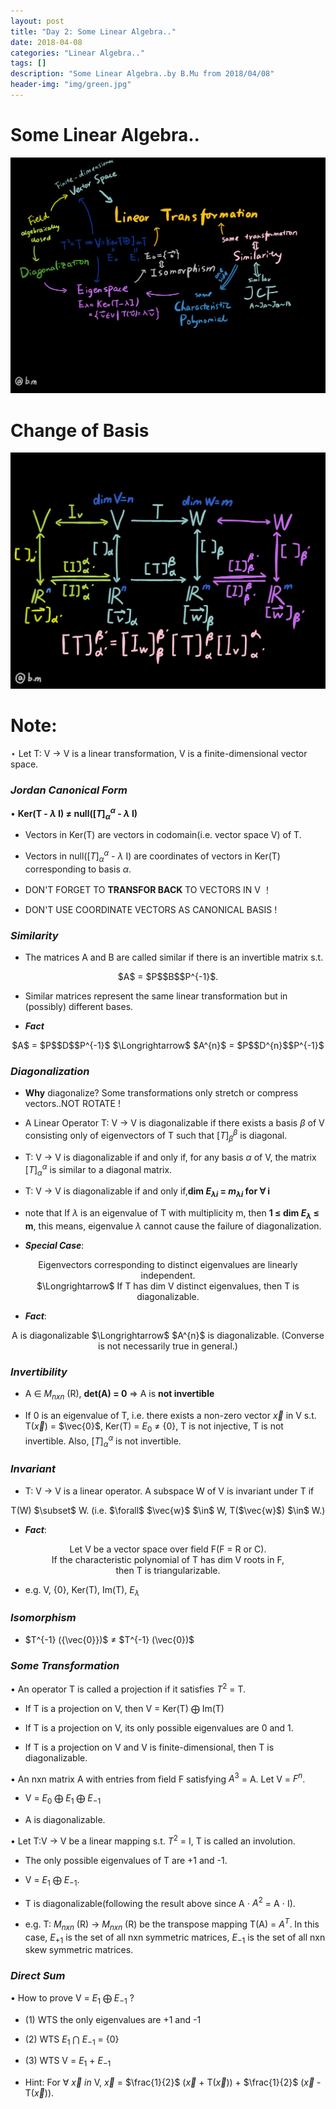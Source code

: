 ```yaml
---
layout: post
title: "Day 2: Some Linear Algebra.."
date: 2018-04-08
categories: "Linear Algebra.."
tags: []
description: "Some Linear Algebra..by B.Mu from 2018/04/08"
header-img: "img/green.jpg"
---
```

# Some Linear Algebra..

![avatar](/img/la1.jpg)

# Change of Basis

![avatar](/img/la2.png)

# Note:

$\star$ Let T: V $\rightarrow$ V is a linear transformation, 
V is a finite-dimensional vector space.

### *Jordan Canonical Form*

$\bullet$ **Ker(T - $\lambda$ I) $\neq$ null($[T]_{\alpha}^{\alpha}$ - $\lambda$ I)**

- Vectors in Ker(T) are vectors in codomain(i.e. vector space V) of T.

- Vectors in null($[T]^{\alpha}_{\alpha}$ - $\lambda$ I) are coordinates 
of vectors in Ker(T) corresponding to basis $\alpha$.

- DON'T FORGET TO **TRANSFOR BACK** TO VECTORS IN V ！

- DON'T USE COORDINATE VECTORS AS CANONICAL BASIS !

### *Similarity*

- The matrices A and B are called similar if there is an invertible 
matrix s.t. 
<center>
	$A$ = $P$$B$$P^{-1}$.
</center>

- Similar matrices  represent the same linear transformation but in 
(possibly) different bases.

- ***Fact***
<center>
	$A$ = $P$$D$$P^{-1}$ $\Longrightarrow$ $A^{n}$ = $P$$D^{n}$$P^{-1}$
</center>

### *Diagonalization*

- **Why** diagonalize? Some transformations only stretch or compress vectors..NOT 
ROTATE !

- A Linear Operator T: V $\rightarrow$ V is diagonalizable if there exists 
a basis $\beta$ of V consisting only of eigenvectors of T such that 
$[T]_{\beta}^{\beta}$ is diagonal. 

- T: V $\rightarrow$ V is diagonalizable if and only if, for any basis 
$\alpha$ of V, the matrix $[T]_{\alpha}^{\alpha}$ is similar to a diagonal 
matrix.

- T: V $\rightarrow$ V is diagonalizable if and only if,**dim $E_{\lambda i}$ 
= $m_{\lambda i}$ for $\forall$ i**

- note that If $\lambda$ is an eigenvalue of T with multiplicity m, 
	then **1 $\leq$ dim $E_{\lambda}$ $\leq$ m**, this means, eigenvalue 
	$\lambda$ cannot cause the failure of diagonalization.

- ***Special Case***: 

<center>
	Eigenvectors corresponding to distinct eigenvalues are linearly independent.
</center>

<center>
	$\Longrightarrow$ If T has dim V distinct eigenvalues, then T is 
	diagonalizable.
</center>

- ***Fact***: 
<center>
	A is diagonalizable $\Longrightarrow$ $A^{n}$ is diagonalizable.
	(Converse is not necessarily true in general.)
</center>


### *Invertibility*

- A $\in$ $M_{nxn}$ (R), **det(A) = 0** $\Longrightarrow$ A is **not invertible**

- If 0 is an eigenvalue of T, i.e. there exists a non-zero vector $\vec{x}$ in V 
s.t. T($\vec{x}$) = $\vec{0}$, Ker(T) = $E_{0}$ $\neq$ {0}, T is not injective, 
T is not invertible. Also, $[T]_{\alpha}^{\alpha}$ is not invertible.

### *Invariant*

- T: V $\rightarrow$ V is a linear operator. A subspace W of V is invariant 
under T if 
<center>
	T(W) $\subset$ W. (i.e. $\forall$ $\vec{w}$ $\in$ W, T($\vec{w}$) $\in$ W.)
</center>

- ***Fact***:

<center>
	Let V be a vector space over field F(F = R or C).
</center>
<center>
	If the characteristic polynomial of T has dim V roots in F,
</center>
<center>
	then T is triangularizable.
</center>


- e.g. V, {0}, Ker(T), Im(T), $E_{\lambda}$

### *Isomorphism*

- $T^{-1} ({\vec{0}})$ $\neq$ $T^{-1} (\vec{0})$

### *Some Transformation*

$\bullet$ An operator T is called a projection if it satisfies 
$T^{2}$ = T.

- If T is a projection on V, then V = Ker(T) $\bigoplus$ Im(T)

- If T is a projection on V, its only possible eigenvalues are 0 and 1.

- If T is a projection on V and V is finite-dimensional, then T is 
diagonalizable.

$\bullet$ An nxn matrix A with entries from field F satisfying $A^{3}$ = A. 
Let V = $F^{n}$.

- V = $E_{0}$ $\bigoplus$ $E_{1}$ $\bigoplus$ $E_{-1}$

- A is diagonalizable.

$\bullet$ Let T:V $\rightarrow$ V be a linear mapping s.t. $T^{2}$ = I, T is called an 
involution.

- The only possible eigenvalues of T are +1 and -1.

- V = $E_{1}$ $\bigoplus$ $E_{-1}$.

- T is diagonalizable(following the result above since A $\cdot$ $A^{2}$
 = A $\cdot$ I).

- e.g. T: $M_{nxn}$ (R) $\rightarrow$ $M_{nxn}$ (R) be the transpose 
mapping T(A) = $A^{T}$. In this case, $E_{+1}$ is the set of all nxn symmetric 
matrices, $E_{-1}$ is the set of all nxn skew symmetric matrices.

### *Direct Sum*

$\bullet$ How to prove V = $E_{1}$ $\bigoplus$ $E_{-1}$ ?

- (1) WTS the only eigenvalues are +1 and -1

- (2) WTS $E_{1}$ $\bigcap$ $E_{-1}$ = {0}

- (3) WTS V = $E_{1}$ + $E_{-1}$

- Hint: For $\forall$ $\vec{x}$ $in$ V, $\vec{x}$ = $\frac{1}{2}$ 
($\vec{x}$ + T($\vec{x}$)) + $\frac{1}{2}$ ($\vec{x}$ - T($\vec{x}$)).










